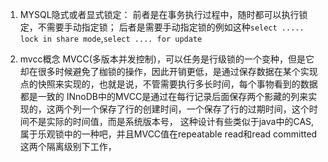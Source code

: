 

1. MYSQL隐式或者显式锁定：
    前者是在事务执行过程中，随时都可以执行锁定，不需要手动指定锁；
    后者是需要手动指定锁的例如这种`select ..... lock in share mode`,`select .... for update`

2. mvcc概念
    MVCC(多版本并发控制)，可以任务是行级锁的一个变种，但是它却在很多时候避免了枷锁的操作，因此开销更低，是通过保存数据在某个实现点的快照来实现的，也就是说，不管需要执行多长时间，每个事物看到的数据都是一致的
    INnoDB中的MVCC是通过在每行记录后面保存两个影藏的列来实现的，这两个列一个保存了行的创建时间，一个保存了行的过期时间，这个时间不是实际的时间值，而是系统版本号，
    这种设计有些类似于java中的CAS,属于乐观锁中的一种吧，并且MVCC值在repeatable read和read committed这两个隔离级别下工作，
